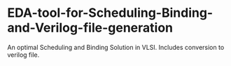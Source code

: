 # EDA-tool-for-Scheduling-Binding-and-Verilog-file-generation
An optimal Scheduling and Binding Solution in VLSI. Includes conversion to verilog file.
